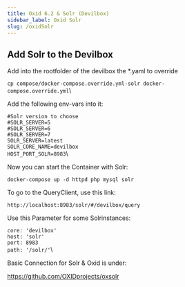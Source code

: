```yaml
---
title: Oxid 6.2 & Solr (Devilbox)
sidebar_label: Oxid Solr
slug: /oxidSolr
---
```


## Add Solr to the Devilbox

Add into the rootfolder of the devilbox the *.yaml to override

`cp compose/docker-compose.override.yml-solr docker-compose.override.yml`\

Add the following env-vars into it:

``#Solr version to choose``\
``#SOLR_SERVER=5``\
``#SOLR_SERVER=6``\
``#SOLR_SERVER=7``\
``SOLR_SERVER=latest``\
``SOLR_CORE_NAME=devilbox``\
``HOST_PORT_SOLR=8983``\

Now you can start the Container with Solr:

`docker-compose up -d httpd php mysql solr`

To go to the QueryClient, use this link:

`http://localhost:8983/solr/#/devilbox/query`

Use this Parameter for some Solrinstances:

`core: 'devilbox'`\
`host: 'solr'`\
`port: 8983`\
`path: '/solr/'`\


Basic Connection for Solr & Oxid is under:

https://github.com/OXIDprojects/oxsolr

